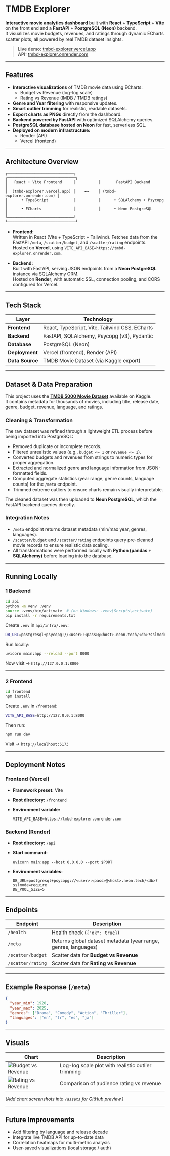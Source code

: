# TMDB Explorer

**Interactive movie analytics dashboard** built with **React + TypeScript + Vite** on the front end and a **FastAPI + PostgreSQL (Neon)** backend.  
It visualizes movie budgets, revenues, and ratings through dynamic ECharts scatter plots, all powered by real TMDB dataset insights.

>  **Live demo:** [tmbd-explorer.vercel.app](https://tmbd-explorer.vercel.app)  
>  **API:** [tmbd-explorer.onrender.com](https://tmbd-explorer.onrender.com)

---

##  Features

- **Interactive visualizations** of TMDB movie data using ECharts:
  - Budget vs Revenue (log–log scale)
  - Rating vs Revenue (IMDB / TMDB ratings)
- **Genre and Year filtering** with responsive updates.
- **Smart outlier trimming** for realistic, readable datasets.
- **Export charts as PNGs** directly from the dashboard.
- **Backend powered by FastAPI** with optimized SQLAlchemy queries.
- **PostgreSQL database hosted on Neon** for fast, serverless SQL.
- **Deployed on modern infrastructure:**
  - Render (API)
  - Vercel (frontend)

---

##  Architecture Overview

```
┌─────────────────────────────┐          ┌──────────────────────────────┐
│   React + Vite Frontend     │          │       FastAPI Backend        │
│  (tmbd-explorer.vercel.app) │    ←→    │ (tmbd-explorer.onrender.com) │
│      • TypeScript           │          │      • SQLAlchemy + Psycopg  │
│      • ECharts              │          │      • Neon PostgreSQL       │
└─────────────────────────────┘          └──────────────────────────────┘
```

- **Frontend:**  
  Written in React (Vite + TypeScript + Tailwind). Fetches data from the FastAPI `/meta`, `/scatter/budget`, and `/scatter/rating` endpoints.  
  Hosted on **Vercel**, using `VITE_API_BASE=https://tmbd-explorer.onrender.com`.

- **Backend:**  
  Built with FastAPI, serving JSON endpoints from a **Neon PostgreSQL** instance via SQLAlchemy ORM.  
  Hosted on **Render**, with automatic SSL, connection pooling, and CORS configured for Vercel.

---

##  Tech Stack

| Layer | Technology |
|-------|-------------|
| **Frontend** | React, TypeScript, Vite, Tailwind CSS, ECharts |
| **Backend** | FastAPI, SQLAlchemy, Psycopg (v3), Pydantic |
| **Database** | PostgreSQL (Neon) |
| **Deployment** | Vercel (frontend), Render (API) |
| **Data Source** | TMDB Movie Dataset (via Kaggle export) |

---

##  Dataset & Data Preparation

This project uses the **[TMDB 5000 Movie Dataset](https://www.kaggle.com/datasets/tmdb/tmdb-movie-metadata)** available on Kaggle.  
It contains metadata for thousands of movies, including title, release date, genre, budget, revenue, language, and ratings.

### Cleaning & Transformation
The raw dataset was refined through a lightweight ETL process before being imported into PostgreSQL:
- Removed duplicate or incomplete records.  
- Filtered unrealistic values (e.g., `budget <= 1` or `revenue <= 1`).  
- Converted budgets and revenues from strings to numeric types for proper aggregation.  
- Extracted and normalized genre and language information from JSON-formatted fields.  
- Computed aggregate statistics (year range, genre counts, language counts) for the `/meta` endpoint.  
- Trimmed extreme outliers to ensure charts remain visually interpretable.

The cleaned dataset was then uploaded to **Neon PostgreSQL**, which the FastAPI backend queries directly.

### Integration Notes
- `/meta` endpoint returns dataset metadata (min/max year, genres, languages).  
- `/scatter/budget` and `/scatter/rating` endpoints query pre-cleaned movie records to ensure realistic data scaling.  
- All transformations were performed locally with **Python (pandas + SQLAlchemy)** before loading into the database.

---

##  Running Locally

### 1️ Backend

```bash
cd api
python -m venv .venv
source .venv/bin/activate  # (on Windows: .venv\Scripts\activate)
pip install -r requirements.txt
```

Create `.env` in `api/infra/.env`:

```bash
DB_URL=postgresql+psycopg://<user>:<pass>@<host>.neon.tech/<db>?sslmode=require
```

Run locally:

```bash
uvicorn main:app --reload --port 8000
```

Now visit → `http://127.0.0.1:8000`

---

### 2️ Frontend

```bash
cd frontend
npm install
```

Create `.env` in `/frontend`:

```bash
VITE_API_BASE=http://127.0.0.1:8000
```

Then run:

```bash
npm run dev
```

Visit → `http://localhost:5173`

---

##  Deployment Notes

### Frontend (Vercel)

- **Framework preset:** Vite  
- **Root directory:** `/frontend`
- **Environment variable:**

  ```
  VITE_API_BASE=https://tmbd-explorer.onrender.com
  ```

### Backend (Render)

- **Root directory:** `/api`
- **Start command:**

  ```
  uvicorn main:app --host 0.0.0.0 --port $PORT
  ```

- **Environment variables:**

  ```
  DB_URL=postgresql+psycopg://<user>:<pass>@<host>.neon.tech/<db>?sslmode=require
  DB_POOL_SIZE=5
  ```

---

##  Endpoints

| Endpoint | Description |
|-----------|-------------|
| `/health` | Health check (`{"ok": true}`) |
| `/meta` | Returns global dataset metadata (year range, genres, languages) |
| `/scatter/budget` | Scatter data for **Budget vs Revenue** |
| `/scatter/rating` | Scatter data for **Rating vs Revenue** |

---

##  Example Response (`/meta`)

```json
{
  "year_min": 1920,
  "year_max": 2025,
  "genres": ["Drama", "Comedy", "Action", "Thriller"],
  "languages": ["en", "fr", "es", "ja"]
}
```

---

##  Visuals

| Chart | Description |
|-------|--------------|
| ![Budget vs Revenue](./assets/chart_budget.png) | Log-log scale plot with realistic outlier trimming |
| ![Rating vs Revenue](./assets/chart_rating.png) | Comparison of audience rating vs revenue |

*(Add chart screenshots into `/assets` for GitHub preview.)*

---

##  Future Improvements

- Add filtering by language and release decade  
- Integrate live TMDB API for up-to-date data  
- Correlation heatmaps for multi-metric analysis  
- User-saved visualizations (local storage / auth)
